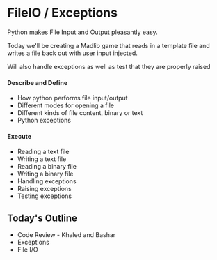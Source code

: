 # FileIO / Exceptions

Python makes File Input and Output pleasantly easy.

Today we'll be creating a Madlib game that reads in a template file and writes a file back out with user input injected.

Will also handle exceptions as well as test that they are properly raised
#### Describe and Define

- How python performs file input/output
- Different modes for opening a file
- Different kinds of file content, binary or text
- Python exceptions

#### Execute

- Reading a text file
- Writing a text file
- Reading a binary file
- Writing a binary file
- Handling exceptions
- Raising exceptions
- Testing exceptions

## Today's Outline

- Code Review - Khaled and Bashar
- Exceptions
- File I/O

